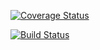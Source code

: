 
[![Coverage Status](https://coveralls.io/repos/github/intelivix/sandbox-celery-rabbitmq/badge.svg?branch=master)](https://coveralls.io/github/intelivix/sandbox-celery-rabbitmq?branch=master)

[![Build Status](https://travis-ci.org/intelivix/sandbox-celery-rabbitmq.svg?branch=master)](https://travis-ci.org/intelivix/sandbox-celery-rabbitmq)
